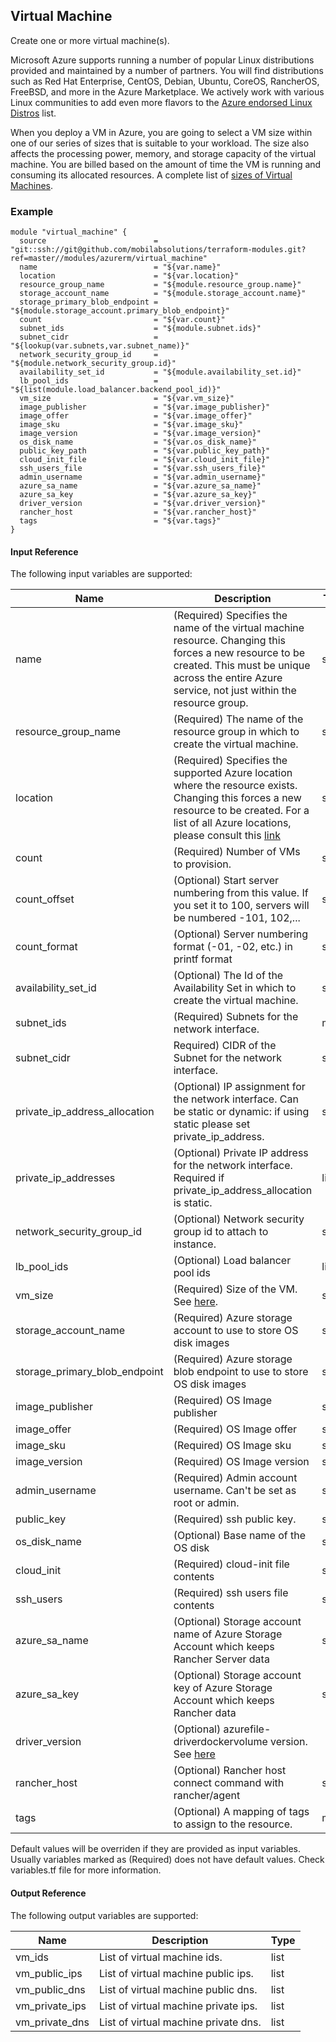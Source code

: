 ## Virtual Machine
Create one or more virtual machine(s).

Microsoft Azure supports running a number of popular Linux distributions provided and maintained by a number of partners. You will find distributions such as Red Hat Enterprise, CentOS, Debian, Ubuntu, CoreOS, RancherOS, FreeBSD, and more in the Azure Marketplace. We actively work with various Linux communities to add even more flavors to the [Azure endorsed Linux Distros](https://docs.microsoft.com/en-us/azure/virtual-machines/linux/endorsed-distros?toc=%2fazure%2fvirtual-machines%2flinux%2ftoc.json) list.

When you deploy a VM in Azure, you are going to select a VM size within one of our series of sizes that is suitable to your workload. The size also affects the processing power, memory, and storage capacity of the virtual machine. You are billed based on the amount of time the VM is running and consuming its allocated resources. A complete list of [sizes of Virtual Machines](https://docs.microsoft.com/en-us/azure/virtual-machines/linux/sizes?toc=%2fazure%2fvirtual-machines%2flinux%2ftoc.json).


### Example
```hcl
module "virtual_machine" {
  source                        = "git::ssh://git@github.com/mobilabsolutions/terraform-modules.git?ref=master//modules/azurerm/virtual_machine"
  name                          = "${var.name}"
  location                      = "${var.location}"
  resource_group_name           = "${module.resource_group.name}"
  storage_account_name          = "${module.storage_account.name}"
  storage_primary_blob_endpoint = "${module.storage_account.primary_blob_endpoint}"
  count                         = "${var.count}"
  subnet_ids                    = "${module.subnet.ids}"
  subnet_cidr                   = "${lookup(var.subnets,var.subnet_name)}"
  network_security_group_id     = "${module.network_security_group.id}"
  availability_set_id           = "${module.availability_set.id}"
  lb_pool_ids                   = "${list(module.load_balancer.backend_pool_id)}"
  vm_size                       = "${var.vm_size}"
  image_publisher               = "${var.image_publisher}"
  image_offer                   = "${var.image_offer}"
  image_sku                     = "${var.image_sku}"
  image_version                 = "${var.image_version}"
  os_disk_name                  = "${var.os_disk_name}"
  public_key_path               = "${var.public_key_path}"
  cloud_init_file               = "${var.cloud_init_file}"
  ssh_users_file                = "${var.ssh_users_file}"
  admin_username                = "${var.admin_username}"
  azure_sa_name                 = "${var.azure_sa_name}"
  azure_sa_key                  = "${var.azure_sa_key}"
  driver_version                = "${var.driver_version}"
  rancher_host                  = "${var.rancher_host}"
  tags                          = "${var.tags}"
}
```

#### Input Reference
The following input variables are supported:

Name | Description | Type 
----------------- | --------- | -------- 
name  | (Required) Specifies the name of the virtual machine resource. Changing this forces a new resource to be created. This must be unique across the entire Azure service, not just within the resource group. | string 
resource_group_name | (Required) The name of the resource group in which to create the virtual machine. | string
location | (Required) Specifies the supported Azure location where the resource exists. Changing this forces a new resource to be created. For a list of all Azure locations, please consult this [link](https://azure.microsoft.com/en-us/regions/) | string 
count | (Required) Number of VMs to provision. | string
count_offset | (Optional) Start server numbering from this value. If you set it to 100, servers will be numbered -101, 102,... | string
count_format | (Optional) Server numbering format (-01, -02, etc.) in printf format | string
availability_set_id | (Optional) The Id of the Availability Set in which to create the virtual machine. | string
subnet_ids | (Required) Subnets for the network interface. | map
subnet_cidr | Required) CIDR of the Subnet for the network interface. | string
private_ip_address_allocation | (Optional) IP assignment for the network interface. Can be static or dynamic: if using static please set private_ip_address. | string
private_ip_addresses | (Optional) Private IP address for the network interface. Required if private_ip_address_allocation is static. | list
network_security_group_id | (Optional) Network security group id to attach to instance. | string
lb_pool_ids | (Optional) Load balancer pool ids | list
vm_size | (Required) Size of the VM. See [here](https://azure.microsoft.com/en-us/documentation/articles/virtual-machines-windows-sizes/). | string
storage_account_name | (Required) Azure storage account to use to store OS disk images | string
storage_primary_blob_endpoint | (Required) Azure storage blob endpoint to use to store OS disk images | string
image_publisher | (Required) OS Image publisher | string
image_offer | (Required) OS Image offer | string
image_sku | (Required) OS Image sku | string
image_version | (Required) OS Image version | string
admin_username | (Required) Admin account username. Can't be set as root or admin. | string
public_key | (Required) ssh public key. | string
os_disk_name | (Optional) Base name of the OS disk | string
cloud_init | (Required) cloud-init file contents | string
ssh_users | (Required) ssh users file contents | string
azure_sa_name | (Optional) Storage account name of Azure Storage Account which keeps Rancher Server data | string
azure_sa_key | (Optional) Storage account key of Azure Storage Account which keeps Rancher data | string
driver_version | (Optional) azurefile-driverdockervolume version. See [here](https://github.com/Azure/azurefile-dockervolumedriver)
rancher_host | (Optional) Rancher host connect command with rancher/agent | string
tags | (Optional) A mapping of tags to assign to the resource. | map

Default values will be overriden if they are provided as input variables. Usually variables marked as (Required) does not have default values. Check variables.tf file for more information.

#### Output Reference
The following output variables are supported:

Name | Description | Type
----------------- | --------- | --------
vm_ids  | List of virtual machine ids. | list
vm_public_ips | List of virtual machine public ips. | list
vm_public_dns | List of virtual machine public dns. | list
vm_private_ips | List of virtual machine private ips. | list
vm_private_dns | List of virtual machine private dns. | list
